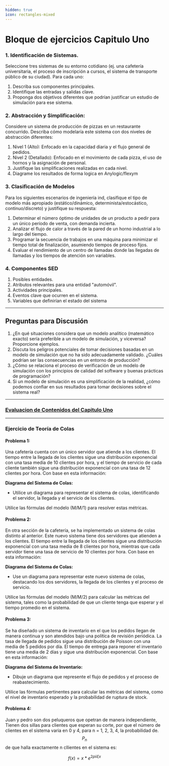 ```yaml
---
hidden: true
icon: rectangles-mixed
---
```


# Bloque de ejercicios Capitulo Uno

### 1. Identificación de Sistemas.

Seleccione tres sistemas de su entorno cotidiano (ej. una cafetería universitaria, el proceso de inscripción a cursos, el sistema de transporte público de su ciudad). Para cada uno:

1. Describa sus componentes principales.
2. Identifique las entradas y salidas clave.
3. Proponga dos objetivos diferentes que podrían justificar un estudio de simulación para ese sistema.

### 2. Abstracción y Simplificación:&#x20;

Considere un sistema de producción de pizzas en un restaurante concurrido. Describa cómo modelaría este sistema con dos niveles de abstracción diferentes:

1. Nivel 1 (Alto): Enfocado en la capacidad diaria y el flujo general de pedidos.
2. Nivel 2 (Detallado): Enfocado en el movimiento de cada pizza, el uso de hornos y la asignación de personal.
3. Justifique las simplificaciones realizadas en cada nivel.
4. Diagrame los resultados de forma logica en Anylogic/flexym

### 3. Clasificación de Modelos

Para los siguientes escenarios de ingeniería ind, clasifique el tipo de modelo más apropiado (estático/dinámico, determinista/estocástico, continuo/discreto) y justifique su respuesta:

1. Determinar el número óptimo de unidades de un producto a pedir para un único período de venta, con demanda incierta.
2. Analizar el flujo de calor a través de la pared de un horno industrial a lo largo del tiempo.
3. Programar la secuencia de trabajos en una máquina para minimizar el tiempo total de finalización, asumiendo tiempos de proceso fijos.
4. Evaluar el rendimiento de un centro de llamadas donde las llegadas de llamadas y los tiempos de atención son variables.

### 4. Componentes SED

1. Posibles entidades.
2. Atributos relevantes para una entidad "automóvil".
3. Actividades principales.
4. Eventos clave que ocurren en el sistema.
5. Variables que definirían el estado del sistema

***

## Preguntas para Discusión

1. ¿En qué situaciones considera que un modelo analítico (matemático exacto) sería preferible a un modelo de simulación, y viceversa? Proporcione ejemplos.
2. Discuta los peligros potenciales de tomar decisiones basadas en un modelo de simulación que no ha sido adecuadamente validado. ¿Cuáles podrían ser las consecuencias en un entorno de producción?
3. ¿Cómo se relaciona el proceso de verificación de un modelo de simulación con los principios de calidad del software y buenas prácticas de programación?
4. Si un modelo de simulación es una simplificación de la realidad, ¿cómo podemos confiar en sus resultados para tomar decisiones sobre el sistema real?

***

### [Evaluacion de Contenidos del Capitulo Uno](https://forms.office.com/r/TgMZHF6w0C)

***

### Ejercicio de Teoría de Colas

#### **Problema 1:**

Una cafetería cuenta con un único servidor que atiende a los clientes. El tiempo entre la llegada de los clientes sigue una distribución exponencial con una tasa media de 10 clientes por hora, y el tiempo de servicio de cada cliente también sigue una distribución exponencial con una tasa de 12 clientes por hora. Con base en esta información:

**Diagrama del Sistema de Colas:**

* Utilice un diagrama para representar el sistema de colas, identificando el servidor, la llegada y el servicio de los clientes.

Utilice las fórmulas del modelo (M/M/1) para resolver estas métricas.

#### **Problema 2:**

En otra sección de la cafetería, se ha implementado un sistema de colas distinto al anterior. Este nuevo sistema tiene dos servidores que atienden a los clientes. El tiempo entre la llegada de los clientes sigue una distribución exponencial con una tasa media de 8 clientes por hora, mientras que cada servidor tiene una tasa de servicio de 10 clientes por hora. Con base en esta información:

**Diagrama del Sistema de Colas:**

* Use un diagrama para representar este nuevo sistema de colas, destacando los dos servidores, la llegada de los clientes y el proceso de servicio.

Utilice las fórmulas del modelo (M/M/2) para calcular las métricas del sistema, tales como la probabilidad de que un cliente tenga que esperar y el tiempo promedio en el sistema.

#### **Problema 3:**

Se ha diseñado un sistema de inventario en el que los pedidos llegan de manera continua y son atendidos bajo una política de revisión periódica. La tasa de llegada de pedidos sigue una distribución de Poisson con una media de 5 pedidos por día. El tiempo de entrega para reponer el inventario tiene una media de 2 días y sigue una distribución exponencial. Con base en esta información:

**Diagrama del Sistema de Inventario:**

* Dibuje un diagrama que represente el flujo de pedidos y el proceso de reabastecimiento.

Utilice las fórmulas pertinentes para calcular las métricas del sistema, como el nivel de inventario esperado y la probabilidad de ruptura de stock.

#### Problema 4:

Juan y pedro son dos peluqueros que opetran de manera independiente, Tienen dos sillas para clientes que esperan su corte, por que el número de clientes en el sistema varia en 0 y 4, para n = 1, 2, 3, 4, la probabilidad de. $$P_n$$ de que halla exactamente n cllientes en el sistema es:

$$
f(x) = x * e^{2 pi i \xi x}
$$

